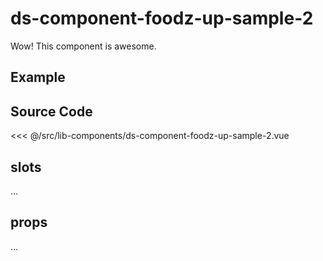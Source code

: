 # ds-component-foodz-up-sample-2

Wow! This component is awesome.

## Example

<Demo componentName="examples-ds-component-foodz-up-sample-2-doc" />

## Source Code

<SourceCode>
<<< @/src/lib-components/ds-component-foodz-up-sample-2.vue
</SourceCode>

## slots

...

## props

...
